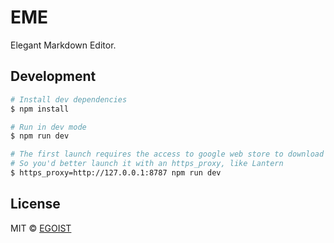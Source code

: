 # EME

Elegant Markdown Editor.

## Development

```bash
# Install dev dependencies
$ npm install

# Run in dev mode
$ npm run dev

# The first launch requires the access to google web store to download vue-devtools
# So you'd better launch it with an https_proxy, like Lantern
$ https_proxy=http://127.0.0.1:8787 npm run dev
```

## License

MIT &copy; [EGOIST](https://github.com/egoist)
